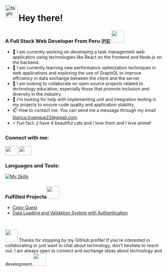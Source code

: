 

<img alt="Night Coding" src="https://media.tenor.com/Wx9IEmZZXSoAAAAi/hi.gif" width='40' align="left"/><h1 align="left">Hey there!</h1>

<h3>A Full Stack Web Developer From Peru 🇵🇪 <img src="https://media.tenor.com/0Vb1AhRsmq4AAAAi/good-idea.gif" width='40'></h3>

- 🔭 I am currently working on developing a task management web application using technologies like React on the frontend and Node.js on the backend.
- 🌱 I am currently learning new performance optimization techniques in web applications and exploring the use of GraphQL to improve efficiency in data exchange between the client and the server.
- 👯 I am looking to collaborate on open source projects related to technology education, especially those that promote inclusion and diversity in the industry.
- 🤔 I'm looking for help with implementing unit and integration testing in my projects to ensure code quality and application stability.
- 📫 How to contact me: You can send me a message through my email blanca.truenque22@gmail.com.
- ⚡ Fun fact: ¡I have 4 beautiful cats and I love them and I love anime!

<h3 align="left">Connect with me:</h3>
<p align="left">
<a href="https://www.linkedin.com/in/blancatruenquesaenz22/" target="blank"><img align="center" src="https://raw.githubusercontent.com/rahuldkjain/github-profile-readme-generator/master/src/images/icons/Social/linked-in-alt.svg" height="30" width="40" /></a>
<a href="https://www.instagram.com/blanca_ts22/" target="blank"><img align="center" src="https://raw.githubusercontent.com/rahuldkjain/github-profile-readme-generator/master/src/images/icons/Social/instagram.svg" height="30" width="40" /></a>

<h3 align="left">Languages and Tools:</h3>

[![My Skills](https://skillicons.dev/icons?i=html,css,js,react,nodejs,postgres,tailwind,ts)](https://skillicons.dev)

<h3>Fulfilled Projects<img src="https://media.tenor.com/fYL-jAts_1EAAAAi/cat-computer.gif" width='40'></h3>

- [Color Quest](https://colorquest-react.onrender.com)
- [Data Loading and Validation System with Authentication](https://project-final-p4rc.onrender.com)
<br/>

<p> <img src="https://media.tenor.com/CsqnkjKnojgAAAAi/dm4uz3-foekoe.gif" width='40'> Thanks for stopping by my GitHub profile! If you're interested in collaborating or just want to chat about technology, don't hesitate to reach out. I am always open to connect and exchange ideas about technology and development.<img src="https://media.tenor.com/wJ1f-nu2nggAAAAi/wave-bye.gif" width='40'> </p>

